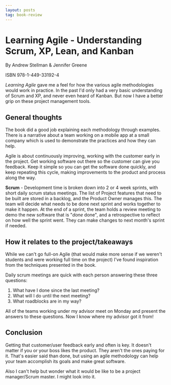 ```yaml
---
layout: posts
tag: book-review
---
```


# Learning Agile - Understanding Scrum, XP, Lean, and Kanban
By Andrew Stellman & Jennifer Greene

ISBN 978-1-449-33192-4

*Learning Agile* gave me a feel for how the various agile methodologies would work in practice. In the past I'd only had a very basic understanding of Scrum and XP, and never even heard of Kanban. But now I have a better grip on these project management tools.

## General thoughts
The book did a good job explaining each methodology through examples. There is a narrative about a team working on a mobile app at a small company which is used to demonstrate the practices and how they can help. 

Agile is about continuously improving, working with the customer early in the project. Get working software out there so the customer can give you feedback. Keep it simple so you can get the software done quickly, and keep repeating this cycle, making improvements to the product and process along the way.

**Scrum** - Development time is broken down into 2 or 4 week sprints, with short daily scrum status meetings. The list of Project features that need to be built are stored in a backlog, and the Product Owner manages this. The team will decide what needs to be done next sprint and works together to make it happen. At the end of a sprint, the team holds a review meeting to demo the new software that is "*done* done", and a retrospective to reflect on how well the sprint went. They can make changes to next month's sprint if needed. 

## How it relates to the project/takeaways
While we can't go full-on Agile (that would make more sense if we weren't students and were working full time on the project) I've found inspiration from the techniques presented in the book.

Daily scrum meetings are quick with each person answering these three questions:

1. What have I done since the last meeting?
2. What will I do until the next meeting?
3. What roadblocks are in my way?

All of the teams working under my advisor meet on Monday and present the answers to these questions. Now I know where my advisor got it from!

## Conclusion
Getting that customer/user feedback early and often is key. It doesn't matter if you or your boss likes the product. They aren't the ones paying for it. That's easier said than done, but using an agile methodology can help your team accomplish its goals and make great software.

Also I can't help but wonder what it would be like to be a project manager/Scrum master. I might look into it.